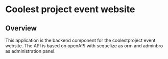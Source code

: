 # Coolest project event website

## Overview

This application is the backend component for the coolestproject event website. The API is based on openAPI with sequelize as orm and adminbro as administration panel.
